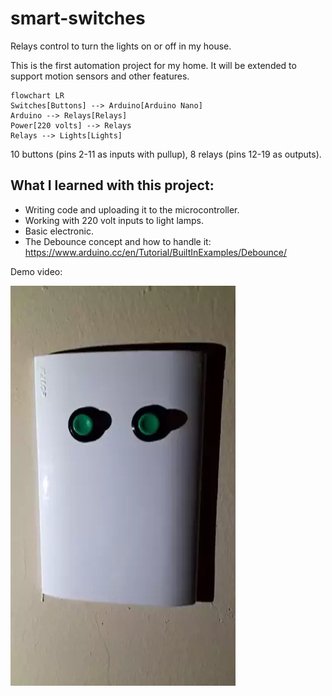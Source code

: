 # smart-switches
Relays control to turn the lights on or off in my house.

This is the first automation project for my home. It will be extended to support motion sensors and other features.

```mermaid
flowchart LR
Switches[Buttons] --> Arduino[Arduino Nano]
Arduino --> Relays[Relays]
Power[220 volts] --> Relays
Relays --> Lights[Lights]
```

10 buttons (pins 2-11 as inputs with pullup), 8 relays (pins 12-19 as outputs). 

## What I learned with this project:
- Writing code and uploading it to the microcontroller.
- Working with 220 volt inputs to light lamps.
- Basic electronic.
- The Debounce concept and how to handle it: https://www.arduino.cc/en/Tutorial/BuiltInExamples/Debounce/


Demo video:

[![Watch the video](https://github.com/gonzalorf/smart-switches/blob/main/demo.webp)](https://github.com/gonzalorf/smart-switches/blob/main/demo.webp)
